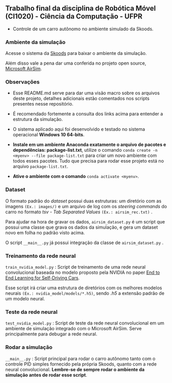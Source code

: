 ## Trabalho final da disciplina de Robótica Móvel (CI1020) - Ciência da Computação - UFPR

*   Controle de um carro autônomo no ambiente simulado da Skoods.

### Ambiente da simulação

Acesse o sistema da [Skoods](https://github.com/skoods-org/Welcome) para baixar o ambiente da simulação.

Além disso vale a pena dar uma conferida no projeto open source, [Microsoft AirSim](https://github.com/microsoft/AirSim).

### Observações

*   Esse README.md serve para dar uma visão macro sobre os arquivos deste projeto, detalhes adicionais estão comentados nos scripts presentes nesse repositório.
*   É recomendado fortemente a consulta dos links acima para entender a estrutura da simulação.

*   O sistema aplicado aqui foi desenvolvido e testado no sistema operacional **Windows 10 64-bits**.
*   **Instale em um ambiente Anaconda exatamente o arquivo de pacotes e dependências: package-list.txt**, utilize o comando `conda create -n <myenv> --file package-list.txt` para criar um novo ambiente com todos esses pacotes. Tudo que precisa para rodar esse projeto está no arquivo `package-list.txt`.
*   **Ative o ambiente com o comando** `conda activate <myenv>`.

### Dataset

O formato padrão do *dataset* possui duas estruturas: um diretório com as imagens `(Ex.: images/)` e um arquivo de log com os *steering commands* do carro no formato *tsv - Tab Separated Values* `(Ex.: airsim_rec.txt)` .

Para ajudar na hora de gravar os dados, `airsim_dataset.py` é um script que possui uma classe que grava os dados da simulação, e gera um dataset novo em folha no padrão visto acima.

O script `__main__.py` já possui integração da classe de `airsim_dataset.py` . 

### Treinamento da rede neural

`train_nvidia_model.py` : Script de treinamento de uma rede neural convolucional baseada no modelo proposto pela NVIDIA no paper [End to End Learning for Self-Driving Cars](https://arxiv.org/pdf/1604.07316.pdf).

Esse script irá criar uma estrutura de diretórios com os melhores modelos neurais `(Ex.: nvidia_model/models/*.h5)`, sendo *.h5* a extensão padrão de um modelo neural.

### Teste da rede neural

`test_nvidia_model.py` : Script de teste da rede neural convolucional em um ambiente de simulação integrado com o Microsoft AirSim. Serve principalmente para debugar a rede neural.

### Rodar a simulação

`__main__.py` : Script principal para rodar o carro autônomo tanto com o controle PID simples fornecido pela própria Skoods, quanto com a rede neural convolucional. **Lembre-se de sempre rodar o ambiente da simulação antes de rodar esse script**.
